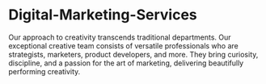 # Digital-Marketing-Services
Our approach to creativity transcends traditional departments. Our exceptional creative team consists of versatile professionals who are strategists, marketers, product developers, and more. They bring curiosity, discipline, and a passion for the art of marketing, delivering beautifully performing creativity.
